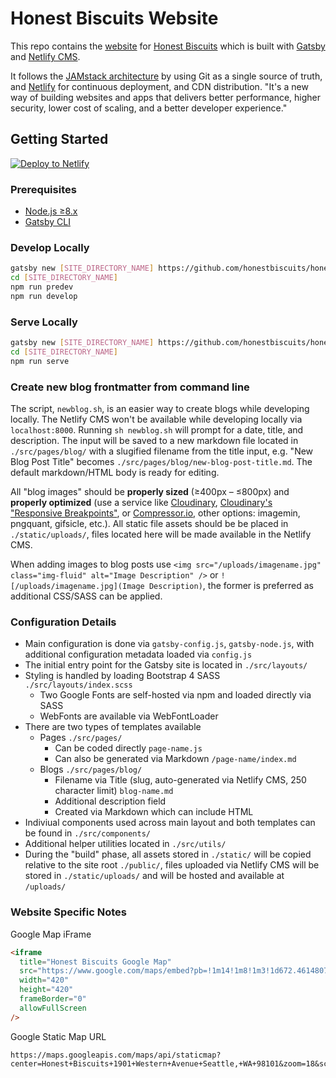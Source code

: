 # Honest Biscuits Website
This repo contains the [website](https://honest-biscuits.netlify.com) for [Honest Biscuits](https://honestbiscuits.com) which is built with [Gatsby](https://www.gatsbyjs.org/) and [Netlify CMS](https://netlifycms.org).

It follows the [JAMstack architecture](https://jamstack.org) by using Git as a single source of truth, and [Netlify](https://netlify.com) for continuous deployment, and CDN distribution. "It's a new way of building websites and apps that delivers better performance, higher security, lower cost of scaling, and a better developer experience."

## Getting Started
[![Deploy to Netlify](https://www.netlify.com/img/deploy/button.svg)](https://app.netlify.com/start/deploy?repository=https://github.com/honestbiscuits/honestbiscuits-gbn)

### Prerequisites
* [Node.js ≥8.x](https://nodejs.org/en/download/releases/)
* [Gatsby CLI](https://www.gatsbyjs.org/docs/)

### Develop Locally

```sh
gatsby new [SITE_DIRECTORY_NAME] https://github.com/honestbiscuits/honestbiscuits/
cd [SITE_DIRECTORY_NAME]
npm run predev
npm run develop
```

### Serve Locally
```sh
gatsby new [SITE_DIRECTORY_NAME] https://github.com/honestbiscuits/honestbiscuits/
cd [SITE_DIRECTORY_NAME]
npm run serve
```

### Create new blog frontmatter from command line
The script, `newblog.sh`, is an easier way to create blogs while developing locally. The Netlify CMS won't be available while developing locally via `localhost:8000`. Running `sh newblog.sh` will prompt for a date, title, and description. The input will be saved to a new markdown file located in `./src/pages/blog/` with a slugified filename from the title input, e.g. "New Blog Post Title" becomes `./src/pages/blog/new-blog-post-title.md`. The default markdown/HTML body is ready for editing.

All "blog images" should be **properly sized** (≥400px – ≤800px) and **properly optimized** (use a service like [Cloudinary](https://demo.cloudinary.com/auto-quality), [Cloudinary's "Responsive Breakpoints"](http://www.responsivebreakpoints.com/), or [Compressor.io](https://compressor.io/), other options: imagemin, pngquant, gifsicle, etc.). All static file assets should be be placed in `./static/uploads/`, files located here will be made available in the Netlify CMS.

When adding images to blog posts use `<img src="/uploads/imagename.jpg" class="img-fluid" alt="Image Description" />` or `![/uploads/imagename.jpg](Image Description)`, the former is preferred as additional CSS/SASS can be applied.

### Configuration Details
* Main configuration is done via `gatsby-config.js`, `gatsby-node.js`, with additional configuration metadata loaded via `config.js`
* The initial entry point for the Gatsby site is located in `./src/layouts/`
* Styling is handled by loading Bootstrap 4 SASS `./src/layouts/index.scss`
  - Two Google Fonts are self-hosted via npm and loaded directly via SASS
  - WebFonts are available via WebFontLoader
* There are two types of templates available
  - Pages `./src/pages/`
    - Can be coded directly `page-name.js`
    - Can also be generated via Markdown `/page-name/index.md`
  - Blogs `./src/pages/blog/`
    - Filename via Title (slug, auto-generated via Netlify CMS, 250 character limit) `blog-name.md`
    - Additional description field
    - Created via Markdown which can include HTML
* Indiviual components used across main layout and both templates can be found in `./src/components/`
* Additional helper utilities located in `./src/utils/`
* During the "build" phase, all assets stored in `./static/` will be copied relative to the site root `./public/`, files uploaded via Netlify CMS will be stored in `./static/uploads/` and will be hosted and available at `/uploads/`

### Website Specific Notes

Google Map iFrame
```html
<iframe
  title="Honest Biscuits Google Map"
  src="https://www.google.com/maps/embed?pb=!1m14!1m8!1m3!1d672.4614807614115!2d-122.34354181599461!3d47.60968556929725!3m2!1i1024!2i768!4f13.1!3m3!1m2!1s0x54906ab257f7d301%3A0x5b7dedb1cdfd9c2c!2sHonest+Biscuits!5e0!3m2!1sen!2sus!4v1523337276653"
  width="420"
  height="420"
  frameBorder="0"
  allowFullScreen
/>
```

Google Static Map URL
```
https://maps.googleapis.com/maps/api/staticmap?center=Honest+Biscuits+1901+Western+Avenue+Seattle,+WA+98101&zoom=18&scale=2&size=420x420
```
